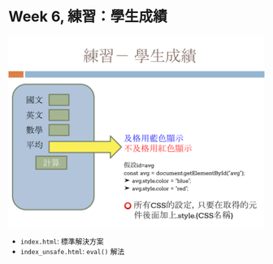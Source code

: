 # Week 6, 練習：學生成績

![Question](question.svg)

- `index.html`: 標準解決方案
- `index_unsafe.html`: `eval()` 解法
